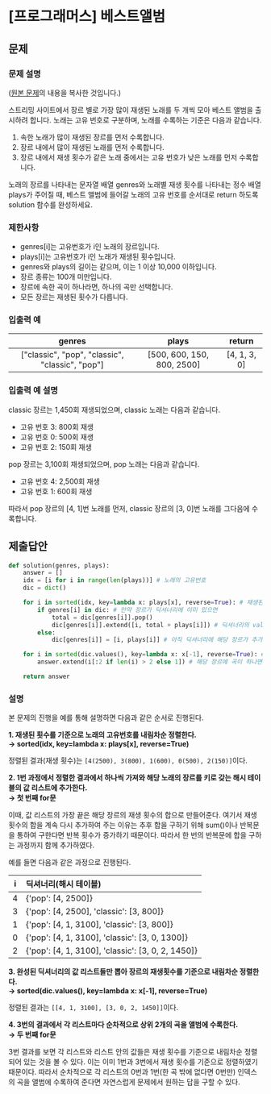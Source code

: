 # [프로그래머스] 베스트앨범
## 문제
### 문제 설명
([원본 문제](https://programmers.co.kr/learn/courses/30/lessons/42579)의 내용을 복사한 것입니다.)

스트리밍 사이트에서 장르 별로 가장 많이 재생된 노래를 두 개씩 모아 베스트 앨범을 출시하려 합니다. 노래는 고유 번호로 구분하며, 노래를 수록하는 기준은 다음과 같습니다.

1. 속한 노래가 많이 재생된 장르를 먼저 수록합니다.
2. 장르 내에서 많이 재생된 노래를 먼저 수록합니다.
3. 장르 내에서 재생 횟수가 같은 노래 중에서는 고유 번호가 낮은 노래를 먼저 수록합니다.

노래의 장르를 나타내는 문자열 배열 genres와 노래별 재생 횟수를 나타내는 정수 배열 plays가 주어질 때, 베스트 앨범에 들어갈 노래의 고유 번호를 순서대로 return 하도록 solution 함수를 완성하세요.

### 제한사항
* genres[i]는 고유번호가 i인 노래의 장르입니다.
* plays[i]는 고유번호가 i인 노래가 재생된 횟수입니다.
* genres와 plays의 길이는 같으며, 이는 1 이상 10,000 이하입니다.
* 장르 종류는 100개 미만입니다.
* 장르에 속한 곡이 하나라면, 하나의 곡만 선택합니다.
* 모든 장르는 재생된 횟수가 다릅니다.

### 입출력 예
|genres|plays|return|
|:---:|:---:|:---:|
["classic", "pop", "classic", "classic", "pop"]|[500, 600, 150, 800, 2500]|[4, 1, 3, 0]|

### 입출력 예 설명
classic 장르는 1,450회 재생되었으며, classic 노래는 다음과 같습니다.

* 고유 번호 3: 800회 재생
* 고유 번호 0: 500회 재생
* 고유 번호 2: 150회 재생

pop 장르는 3,100회 재생되었으며, pop 노래는 다음과 같습니다.

* 고유 번호 4: 2,500회 재생
* 고유 번호 1: 600회 재생

따라서 pop 장르의 [4, 1]번 노래를 먼저, classic 장르의 [3, 0]번 노래를 그다음에 수록합니다.

## 제출답안
```python
def solution(genres, plays):
    answer = []
    idx = [i for i in range(len(plays))] # 노래의 고유번호
    dic = dict()

    for i in sorted(idx, key=lambda x: plays[x], reverse=True): # 재생된 횟수를 기준으로 노래의 고유번호를 내림차순 정렬
        if genres[i] in dic: # 만약 장르가 딕셔너리에 이미 있으면
            total = dic[genres[i]].pop()
            dic[genres[i]].extend([i, total + plays[i]]) # 딕셔너리의 value 리스트의 마지막 값은 항상 해당 장르의 재생 횟수 합
        else:
            dic[genres[i]] = [i, plays[i]] # 아직 딕셔너리에 해당 장르가 추가되지 않았으면 value로 고유번호와 재생 횟수를 저장

    for i in sorted(dic.values(), key=lambda x: x[-1], reverse=True): # 딕셔너리의 values를 재생 횟수 기준으로 내림차순 정렬
        answer.extend(i[:2 if len(i) > 2 else 1]) # 해당 장르에 곡이 하나면 1개, 2개 이상이면 2개를 추가함

    return answer
```
### 설명
본 문제의 진행을 예를 통해 설명하면 다음과 같은 순서로 진행된다.

**1. 재생된 횟수를 기준으로 노래의 고유번호를 내림차순 정렬한다.  
→ sorted(idx, key=lambda x: plays[x], reverse=True)**

정렬된 결과(재생 횟수)는 ```[4(2500), 3(800), 1(600), 0(500), 2(150)]```이다. 

**2. 1번 과정에서 정렬한 결과에서 하나씩 가져와 해당 노래의 장르를 키로 갖는 해시 테이블의 값 리스트에 추가한다.  
→ 첫 번째 for문**

이때, 값 리스트의 가장 끝은 해당 장르의 재생 횟수의 합으로 만들어준다. 여기서 재생 횟수의 합을 계속 다시 추가하여 주는 이유는 추후 합을 
구하기 위해 sum()이나 반복문을 통하여 구한다면 반복 횟수가 증가하기 때문이다. 따라서 한 번의 반복문에 합을 구하는 과정까지 함께 추가하였다.

예를 들면 다음과 같은 과정으로 진행된다.

|i|딕셔너리(해시 테이블)|
|:---:|:---|
|4|{'pop': [4, 2500]}|
|3|{'pop': [4, 2500], 'classic': [3, 800]}|
|1|{'pop': [4, 1, 3100], 'classic': [3, 800]}|
|0|{'pop': [4, 1, 3100], 'classic': [3, 0, 1300]}|
|2|{'pop': [4, 1, 3100], 'classic': [3, 0, 2, 1450]}|

**3. 완성된 딕셔너리의 값 리스트들만 뽑아 장르의 재생횟수를 기준으로 내림차순 정렬한다.  
→ sorted(dic.values(), key=lambda x: x[-1], reverse=True)**

정렬된 결과는 ```[[4, 1, 3100], [3, 0, 2, 1450]]```이다.

**4. 3번의 결과에서 각 리스트마다 순차적으로 상위 2개의 곡을 앨범에 수록한다.  
→ 두 번째 for문**

3번 결과를 보면 각 리스트와 리스트 안의 값들은 재생 횟수를 기준으로 내림차순 정렬되어 있는 것을 볼 수 있다. 이는 이미 1번과 3번에서 재생 횟수를 기준으로 정렬하였기 때문이다. 
따라서 순차적으로 각 리스트의 0번과 1번(한 곡 밖에 없다면 0번만) 인덱스의 곡을 앨범에 수록하여 준다면 자연스럽게 문제에서 원하는 답을 구할 수 있다.
